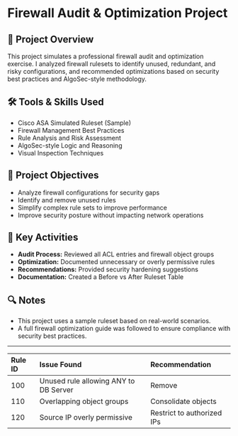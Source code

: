 # Firewall Audit & Optimization Project

## 📄 Project Overview
This project simulates a professional firewall audit and optimization exercise. I analyzed firewall rulesets to identify unused, redundant, and risky configurations, and recommended optimizations based on security best practices and AlgoSec-style methodology.

## 🛠️ Tools & Skills Used
- Cisco ASA Simulated Ruleset (Sample)
- Firewall Management Best Practices
- Rule Analysis and Risk Assessment
- AlgoSec-style Logic and Reasoning
- Visual Inspection Techniques

## 🎯 Project Objectives
- Analyze firewall configurations for security gaps
- Identify and remove unused rules
- Simplify complex rule sets to improve performance
- Improve security posture without impacting network operations

## 🧠 Key Activities
- **Audit Process:** Reviewed all ACL entries and firewall object groups
- **Optimization:** Documented unnecessary or overly permissive rules
- **Recommendations:** Provided security hardening suggestions
- **Documentation:** Created a Before vs After Ruleset Table

## 🔍 Notes
- This project uses a sample ruleset based on real-world scenarios.
- A full firewall optimization guide was followed to ensure compliance with security best practices.

---

| Rule ID | Issue Found | Recommendation |
|:-------|:------------|:----------------|
| 100 | Unused rule allowing ANY to DB Server | Remove |
| 110 | Overlapping object groups | Consolidate objects |
| 120 | Source IP overly permissive | Restrict to authorized IPs |
